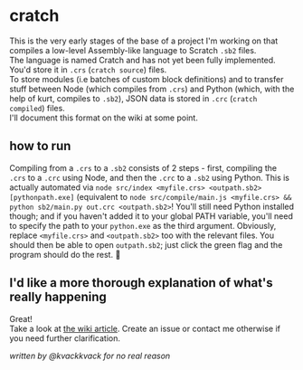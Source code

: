 # cratch

This is the very early stages of the base of a project I'm working on that compiles a low-level Assembly-like language to Scratch `.sb2` files.  
The language is named Cratch and has not yet been fully implemented. You'd store it in `.crs` (`cratch source`) files.  
To store modules (i.e batches of custom block definitions) and to transfer stuff between Node (which compiles from `.crs`) and Python (which, with the help of kurt, compiles to `.sb2`), JSON data is stored in `.crc` (`cratch compiled`) files.  
I'll document this format on the wiki at some point.  

## how to run
Compiling from a `.crs` to a `.sb2` consists of 2 steps - first, compiling the `.crs` to a `.crc` using Node, and then the `.crc` to a `.sb2` using Python. This is actually automated via `node src/index <myfile.crs> <outpath.sb2> [pythonpath.exe]` (equivalent to `node src/compile/main.js <myfile.crs> && python sb2/main.py out.crc <outpath.sb2>`! You'll still need Python installed though; and if you haven't added it to your global PATH variable, you'll need to specify the path to your `python.exe` as the third argument. Obviously, replace `<myfile.crs>` and `<outpath.sb2>` too with the relevant files. You should then be able to open `outpath.sb2`; just click the green flag and the program should do the rest. :tada:

## I'd like a more thorough explanation of what's really happening
Great!  
Take a look at [the wiki article](../../wiki/Build). Create an issue or contact me otherwise if you need further clarification.

_written by @kvackkvack for no real reason_
